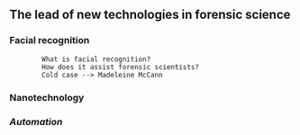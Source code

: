 ## The lead of new technologies in forensic science 
### **Facial recognition**
            What is facial recognition? 
            How does it assist forensic scientists? 
            Cold case --> Madeleine McCann
### **Nanotechnology**
### ***Automation***
